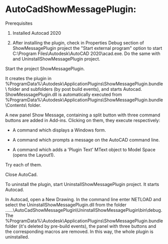 # AutoCadShowMessagePlugin:

Prerequisites

1. Installed Autocad 2020

2. After installing the plugin, check in Properties Debug section of ShowMessagePlugin project the
"Start external program" option to start C:\Program Files\Autodesk\AutoCAD 2020\acad.exe.
Do the same with and UninstallShowMessagePlugin project.

Start the project ShowMessagePlugin.

It creates the plugin in %ProgramData%\Autodesk\ApplicationPlugins\ShowMessagePlugin.bundle\ folder and subfolders (by post build events), and starts Autocad. ShowMesssagePlugin.dll is automatically executed from %ProgramData%\Autodesk\ApplicationPlugins\ShowMessagePlugin.bundle\Contents\ folder.

A new panel Show Message, containing a split button with three command buttons are added in Add-ins. Clicking on them, they execute respectively:

- A command which displays a Windows form.

- A command which prompts a message on the AutoCAD command line.

- A command which adds a 'Plugin Text' MText object to Model Space (opens the Layout1).

Try each of them.

Close AutoCad.

To uninstall the plugin, start UninstallShowMessagePlugin project. It starts Autocad.

In Autocad,  open a New Drawing.  In the command line enter NETLOAD and
select the UninstallShowMessagePlugin.dll  from the folder ......\AutoCadShowMessagePlugin\UninstallShowMessagePlugin\bin\debug.
The %ProgramData%\Autodesk\ApplicationPlugins\ShowMessagePlugin.bundle folder (it's deleted by pre-build events), the panel with three buttons and the corresponding macros are removed.  In this way, the whole plugin is uninstalled.



